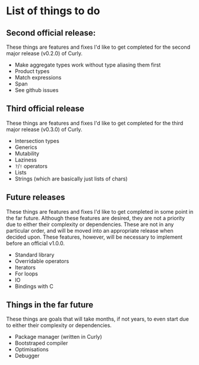 # List of things to do
## Second official release:
These things are features and fixes I'd like to get completed for the second major release (v0.2.0) of Curly.
- Make aggregate types work without type aliasing them first
- Product types
- Match expressions
- Span
- See github issues

## Third official release
These things are features and fixes I'd like to get completed for the third major release (v0.3.0) of Curly.
- Intersection types
- Generics
- Mutability
- Laziness
- `?`/`!` operators
- Lists
- Strings (which are basically just lists of chars)

## Future releases
These things are features and fixes I'd like to get completed in some point in the far future. Although these features are desired, they are not a priority due to either their complexity or dependencies. These are not in any particular order, and will be moved into an appropriate release when decided upon. These features, however, will be necessary to implement before an official v1.0.0.
- Standard library
- Overridable operators
- Iterators
- For loops
- IO
- Bindings with C

## Things in the far future
These things are goals that will take months, if not years, to even start due to either their complexity or dependencies.
- Package manager (written in Curly)
- Bootstraped compiler
- Optimisations
- Debugger

